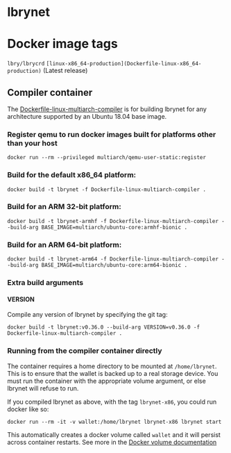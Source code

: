 # lbrynet
# Docker image tags
`lbry/lbrycrd`
`[linux-x86_64-production](Dockerfile-linux-x86_64-production)` (Latest release)

## Compiler container

The [Dockerfile-linux-multiarch-compiler](Dockerfile-linux-multiarch-compiler) is for building lbrynet for any architecture supported
by an Ubuntu 18.04 base image.

### Register qemu to run docker images built for platforms other than your host

```
docker run --rm --privileged multiarch/qemu-user-static:register
```

### Build for the default x86_64 platform:

```
docker build -t lbrynet -f Dockerfile-linux-multiarch-compiler .
```

### Build for an ARM 32-bit platform:

```
docker build -t lbrynet-armhf -f Dockerfile-linux-multiarch-compiler --build-arg BASE_IMAGE=multiarch/ubuntu-core:armhf-bionic .
```

### Build for an ARM 64-bit platform:

```
docker build -t lbrynet-arm64 -f Dockerfile-linux-multiarch-compiler --build-arg BASE_IMAGE=multiarch/ubuntu-core:arm64-bionic .
```

### Extra build arguments

#### VERSION

Compile any version of lbrynet by specifying the git tag:

```
docker build -t lbrynet:v0.36.0 --build-arg VERSION=v0.36.0 -f Dockerfile-linux-multiarch-compiler .
```

### Running from the compiler container directly

The container requires a home directory to be mounted at `/home/lbrynet`. This
is to ensure that the wallet is backed up to a real storage device. You must run
the container with the appropriate volume argument, or else lbrynet will refuse
to run.

If you compiled lbrynet as above, with the tag `lbrynet-x86`, you could run
docker like so:

```
docker run --rm -it -v wallet:/home/lbrynet lbrynet-x86 lbrynet start
```

This automatically creates a docker volume called `wallet` and it will persist
across container restarts. See more in the [Docker volume
documentation](https://docs.docker.com/storage/volumes/)
